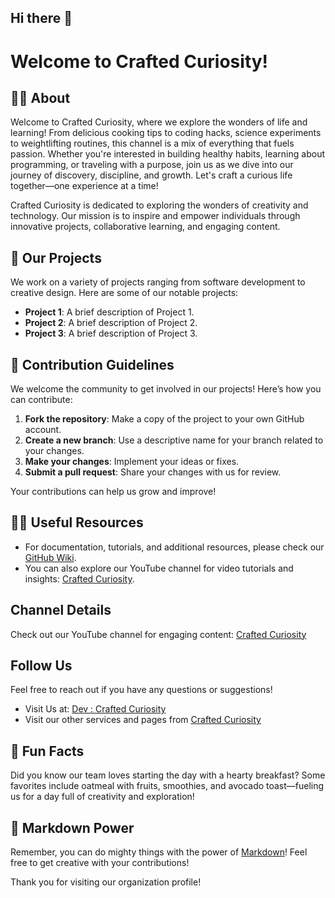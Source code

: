 ## Hi there 👋
# Welcome to Crafted Curiosity!

<!--

**Here are some ideas to get you started:**

🙋‍♀️ A short introduction - what is your organization all about?
🌈 Contribution guidelines - how can the community get involved?
-->

## 🙋‍♀️ About
Welcome to Crafted Curiosity, where we explore the wonders of life and learning! From delicious cooking tips to coding hacks, science experiments to weightlifting routines, this channel is a mix of everything that fuels passion. Whether you're interested in building healthy habits, learning about programming, or traveling with a purpose, join us as we dive into our journey of discovery, discipline, and growth. Let's craft a curious life together—one experience at a time!

Crafted Curiosity is dedicated to exploring the wonders of creativity and technology. Our mission is to inspire and empower individuals through innovative projects, collaborative learning, and engaging content.

## 📜 Our Projects
We work on a variety of projects ranging from software development to creative design. Here are some of our notable projects:

- **Project 1**: A brief description of Project 1.
- **Project 2**: A brief description of Project 2.
- **Project 3**: A brief description of Project 3.

## 🌈 Contribution Guidelines
We welcome the community to get involved in our projects! Here’s how you can contribute:
1. **Fork the repository**: Make a copy of the project to your own GitHub account.
2. **Create a new branch**: Use a descriptive name for your branch related to your changes.
3. **Make your changes**: Implement your ideas or fixes.
4. **Submit a pull request**: Share your changes with us for review.

Your contributions can help us grow and improve!

## 👩‍💻 Useful Resources
- For documentation, tutorials, and additional resources, please check our [GitHub Wiki](https://github.com/Crafted-Curiosity/.github/wiki).
- You can also explore our YouTube channel for video tutorials and insights: [Crafted Curiosity](https://www.youtube.com/@CraftedCuriosity-b3q).

## Channel Details
Check out our YouTube channel for engaging content: [Crafted Curiosity](https://www.youtube.com/@CraftedCuriosity-b3q)

## Follow Us
<!--Stay updated with our latest projects and news by following us on [Twitter](https://twitter.com/yourhandle) or [LinkedIn](https://linkedin.com/company/yourcompany).

## Contact Us
For inquiries, please email us at [contact@craftedcuriosity.com](mailto:contact@craftedcuriosity.com).
-->

Feel free to reach out if you have any questions or suggestions!
- Visit Us at: [Dev : Crafted Curiosity](http://dev.craftedcuriosity.org)
- Visit our other services and pages from [Crafted Curiosity](http://www.craftedcuriosity.org)

## 🍿 Fun Facts
Did you know our team loves starting the day with a hearty breakfast? Some favorites include oatmeal with fruits, smoothies, and avocado toast—fueling us for a day full of creativity and exploration!

## 🧙 Markdown Power
Remember, you can do mighty things with the power of [Markdown](https://docs.github.com/github/writing-on-github/getting-started-with-writing-and-formatting-on-github/basic-writing-and-formatting-syntax)! Feel free to get creative with your contributions!

Thank you for visiting our organization profile!

